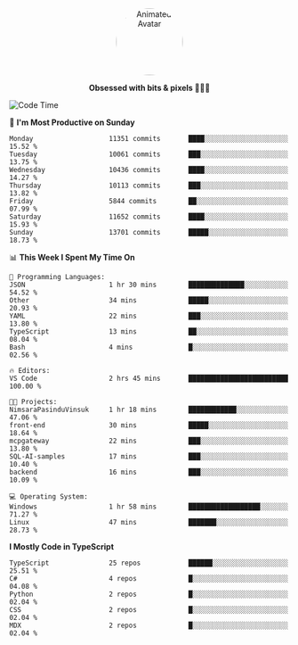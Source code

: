 
<div align="center">
  <img 
    src="https://i.postimg.cc/W1R4TF4j/d6kpuve-c97567cf-518b-4b86-a271-5c89d88d22f7.gif" 
    width="120" 
    height="120" 
    alt="Animated Avatar" 
    style="border-radius: 50%;" 
  />
  
  <strong>Obsessed with bits & pixels 🧑‍💻🎨</strong>
</div>


<!--
### 🛠️ Main Tech Stack

<div align="center">
  <img src="https://cdn.jsdelivr.net/gh/devicons/devicon/icons/javascript/javascript-original.svg" height="25" alt="JavaScript" />
  <img src="https://cdn.jsdelivr.net/gh/devicons/devicon/icons/react/react-original.svg" height="25" alt="React" />
  <img src="https://cdn.jsdelivr.net/gh/devicons/devicon/icons/cplusplus/cplusplus-original.svg" height="25" alt="C++" />
  <img src="https://cdn.jsdelivr.net/gh/devicons/devicon/icons/rust/rust-original.svg" height="25" alt="Rust" />
  <img src="https://cdn.jsdelivr.net/gh/devicons/devicon/icons/java/java-original.svg" height="25" alt="Java" />
  <img src="https://skillicons.dev/icons?i=mysql" height="25" alt="MySQL" />
  <img src="https://skillicons.dev/icons?i=pr" height="25" alt="Premiere Pro" />
</div> -->

<!--START_SECTION:waka-->
![Code Time](http://img.shields.io/badge/Code%20Time-2%2C647%20hrs%2048%20mins-blue)

📅 **I'm Most Productive on Sunday** 

```text
Monday                   11351 commits       ████░░░░░░░░░░░░░░░░░░░░░   15.52 % 
Tuesday                  10061 commits       ███░░░░░░░░░░░░░░░░░░░░░░   13.75 % 
Wednesday                10436 commits       ████░░░░░░░░░░░░░░░░░░░░░   14.27 % 
Thursday                 10113 commits       ███░░░░░░░░░░░░░░░░░░░░░░   13.82 % 
Friday                   5844 commits        ██░░░░░░░░░░░░░░░░░░░░░░░   07.99 % 
Saturday                 11652 commits       ████░░░░░░░░░░░░░░░░░░░░░   15.93 % 
Sunday                   13701 commits       █████░░░░░░░░░░░░░░░░░░░░   18.73 % 
```


📊 **This Week I Spent My Time On** 

```text
💬 Programming Languages: 
JSON                     1 hr 30 mins        ██████████████░░░░░░░░░░░   54.52 % 
Other                    34 mins             █████░░░░░░░░░░░░░░░░░░░░   20.93 % 
YAML                     22 mins             ███░░░░░░░░░░░░░░░░░░░░░░   13.80 % 
TypeScript               13 mins             ██░░░░░░░░░░░░░░░░░░░░░░░   08.04 % 
Bash                     4 mins              █░░░░░░░░░░░░░░░░░░░░░░░░   02.56 % 

🔥 Editors: 
VS Code                  2 hrs 45 mins       █████████████████████████   100.00 % 

🐱‍💻 Projects: 
NimsaraPasinduVinsuk     1 hr 18 mins        ████████████░░░░░░░░░░░░░   47.06 % 
front-end                30 mins             █████░░░░░░░░░░░░░░░░░░░░   18.64 % 
mcpgateway               22 mins             ███░░░░░░░░░░░░░░░░░░░░░░   13.80 % 
SQL-AI-samples           17 mins             ███░░░░░░░░░░░░░░░░░░░░░░   10.40 % 
backend                  16 mins             ███░░░░░░░░░░░░░░░░░░░░░░   10.09 % 

💻 Operating System: 
Windows                  1 hr 58 mins        ██████████████████░░░░░░░   71.27 % 
Linux                    47 mins             ███████░░░░░░░░░░░░░░░░░░   28.73 % 
```

**I Mostly Code in TypeScript** 

```text
TypeScript               25 repos            ██████░░░░░░░░░░░░░░░░░░░   25.51 % 
C#                       4 repos             █░░░░░░░░░░░░░░░░░░░░░░░░   04.08 % 
Python                   2 repos             █░░░░░░░░░░░░░░░░░░░░░░░░   02.04 % 
CSS                      2 repos             █░░░░░░░░░░░░░░░░░░░░░░░░   02.04 % 
MDX                      2 repos             █░░░░░░░░░░░░░░░░░░░░░░░░   02.04 % 
```




<!--END_SECTION:waka-->
